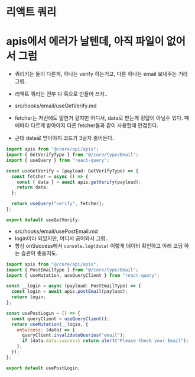 # 리액트 쿼리

# apis에서 에러가 날텐데, 아직 파일이 없어서 그럼
- 쿼리키는 둘이 다른게, 하나는 verify 하는거고, 다른 하나는 email 보내주는 거라 그럼.
- 리액트 쿼리는 전부 다 훅으로 만들어 쓰자..

- src/hooks/email/useGetVerify.md
- fetcher는 저번에도 말한거 같지만 어디서, data로 받는게 정답이 아닐수 있다. 때에따라 다르게 받아야지 다른 fetcher들과 같이 사용할때 안겹친다.
- 근데 data로 받아야지 코드가 3글자 줄어든다.
```js
import apis from "@/core/api/apis";
import { GetVerifyType } from "@/core/type/Email";
import { useQuery } from "react-query";

const useGetVerify = (payload: GetVerifyType) => {
  const fetcher = async () => {
    const { data } = await apis.getVerify(payload);
    return data;
  };

  return useQuery("verify", fetcher);
};

export default useGetVerify;

```

- src/hooks/email/usePostEmail.md
- login이라 되있지만, 어디서 긁어와서 그럼..
- 항상 onSuccess에서 ```console.log(data)``` 이렇게 데이터 확인하고 아래 코딩 하는 습관이 좋을지도.
```js
import apis from "@/core/api/apis";
import { PostEmailType } from "@/core/type/Email";
import { useMutation, useQueryClient } from "react-query";

const __login = async (payload: PostEmailType) => {
  const login = await apis.postEmail(payload);
  return login;
};

const usePostLogin = () => {
  const queryClient = useQueryClient();
  return useMutation(__login, {
    onSuccess: (data) => {
      queryClient.invalidateQueries("email");
      if (data.data.success) return alert("Please Check your Email");
    },
  });
};

export default usePostLogin;

```
